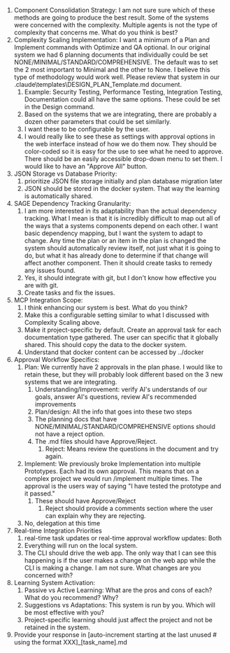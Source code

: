 
  1. Component Consolidation Strategy: I am not sure sure which of these methods are going to produce the best result. Some of the systems were concerned with the complexity. Multiple agents is not the type of complexity that concerns me. What do you think is best?
  2. Complexity Scaling Implementation: I want a minimum of a Plan and Implement commands with Optimize and QA optional. In our original system we had 6 planning documents that individually could be set NONE/MINIMAL/STANDARD/COMPREHENSIVE. The default was to set the 2 most important to Minimal and the other to None. I believe this type of methodology would work well. Please review that system in our .claude\templates\DESIGN_PLAN_Template.md document.
	  1. Example: Security Testing, Performance Testing, Integration Testing, Documentation could all have the same options. These could be set in the Design command.
	  2. Based on the systems that we are integrating, there are probably a dozen other parameters that could be set similarly.
	  3. I want these to be configurable by the user. 
	  4. I would really like to see these as settings with approval options in the web interface instead of how we do them now. They should be color-coded so it is easy for the use to see what he need to approve. There should be an easily accessible drop-down menu to set them. I would like to have an "Approve All" button.
  3. JSON Storage vs Database Priority: 
	  1. prioritize JSON file storage initially and plan database migration later
	  2. JSON should be stored in the docker system. That way the learning is automatically shared.
  4. SAGE Dependency Tracking Granularity: 
	  1. I am more interested in its adaptability than the actual dependency tracking. What I mean is that it is incredibly difficult to map out all of the ways that a systems components depend on each other. I want basic dependency mapping, but I want the system to adapt to change. Any time the plan or an item in the plan is changed the system should automatically review itself, not just what it is going to do, but what it has already done to determine if that change will affect another component. Then it should create tasks to remedy any issues found.
	  2. Yes, it should integrate with git, but I don't know how effective you are with git. 
	  3. Create tasks and fix the issues.
  5. MCP Integration Scope: 
	  1. I think enhancing our system is best. What do you think?
	  2. Make this a configurable setting similar to what I discussed with Complexity Scaling above.
	  3. Make it project-specific by default. Create an approval task for each documentation type gathered. The user can specific that it globally shared. This should copy the data to the docker system. 
	  4. Understand that docker content can be accessed by ../docker
  6. Approval Workflow Specifics:
	  1. Plan: We currently have 2 approvals in the plan phase. I would like to retain these, but they will probably look different based on the 3 new systems that we are integrating.
		  1. Understanding/Improvement: verify AI's understands of our goals, answer AI's questions, review AI's recommended improvements
		  2. Plan/design: All the info that goes into these two steps
		  3. The planning docs that have NONE/MINIMAL/STANDARD/COMPREHENSIVE options should not have a reject option.
		  4. The .md files should have Approve/Reject.
			  1. Reject: Means review the questions in the document and try again.
	  2. Implement: We previously broke Implementation into multiple Prototypes. Each had its own approval. This means that on a complex project we would run /implement multiple times. The approval is the users way of saying "I have tested the prototype and it passed."
		  1. These should have Approve/Reject
			  1. Reject should provide a comments section where the user can explain why they are rejecting.
	  3. No, delegation at this time
  7. Real-time Integration Priorities
	  1. real-time task updates or real-time approval workflow updates: Both
	  2. Everything will run on the local system.
	  3. The CLI should drive the web app. The only way that I can see this happening is if the user makes a change on the web app while the CLI is making a change. I am not sure. What changes are you concerned with?
  8. Learning System Activation:
	  1. Passive vs Active Learning: What are the pros and cons of each? What do you recommend? Why?
	  2. Suggestions vs Adaptations: This system is run by you. Which will be most effective with you?
	  3. Project-specific learning should just affect the project and not be retained in the system.
9. Provide your response in [auto-increment starting at the last unused # using the format XXX]_[task_name].md
